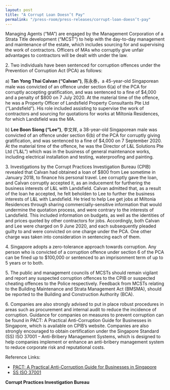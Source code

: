 ```yaml
---
layout: post
title: "A Corrupt Loan Doesn’t Pay"
permalink: "/press-room/press-releases/corrupt-loan-doesn’t-pay"
---
```

Managing Agents (“MA”) are engaged by the Management Corporation of a Strata Title development (“MCST”) to help with the day-to-day management and maintenance of the estate, which includes sourcing for and supervising the work of contractors. Officers of MAs who corruptly give unfair advantages to contractors will be dealt with under the law.

2\.       Two individuals have been sentenced for corruption offences under the Prevention of Corruption Act (PCA) as follows:

a) **Tan Yong Thai Calvan (“Calvan”)**, 陈永泰，a 45-year-old Singaporean male was convicted of an offence under section 6(a) of the PCA for corruptly accepting gratification, and was sentenced to a fine of $4,000 and a penalty of $800 on 7 July 2020. At the material time of the offence, he was a Property Officer of Landsfield Property Consultants Pte Ltd (“Landsfield”). His role included assisting to supervise the work of contractors and sourcing for quotations for works at Miltonia Residences, for which Landsfield was the MA.

b) **Lee Boon Siong (“Lee”)**, 李文祥, a 38-year-old Singaporean male was convicted of an offence under section 6(b) of the PCA for corruptly giving gratification, and was sentenced to a fine of $4,000 on 7 September 2020. At the material time of the offence, he was the Director of L&L Solutions Pte Ltd (“L&L”) which was in the business of general maintenance works, including electrical installation and testing, waterproofing and painting.

3\.      Investigations by the Corrupt Practices Investigation Bureau (CPIB) revealed that Calvan had obtained a loan of $800 from Lee sometime in January 2018, to finance his personal travel. Lee corruptly gave the loan, and Calvan corruptly accepted it, as an inducement for furthering the business interests of L&L with Landsfield. Calvan admitted that, as a result of the loan he accepted, he felt beholden to Lee to further the business interests of L&L with Landsfield. He tried to help Lee get jobs at Miltonia Residences through sharing commercially-sensitive information that would undermine the quotation process, and were contrary to the interests of Landsfield. This included information on budgets, as well as the identities of and prices quoted by other contractors for jobs.  Accordingly, both Calvan and Lee were charged on 9 June 2020, and each subsequently pleaded guilty to and were convicted on one charge under the PCA. One other charge was taken into consideration in sentencing each of them. 

4\.    Singapore adopts a zero-tolerance approach towards corruption. Any person who is convicted of a corruption offence under section 6 of the PCA can be fined up to $100,000 or sentenced to an imprisonment term of up to 5 years or to both.

5\.    The public and management councils of MCSTs should remain vigilant and report any suspected corruption offences to the CPIB or suspected cheating offences to the Police respectively. Feedback from MCSTs relating to the Building Maintenance and Strata Management Act (BMSMA), should be reported to the Building and Construction Authority (BCA).

6\.    Companies are also strongly advised to put in place robust procedures in areas such as procurement and internal audit to reduce the incidence of corruption. Guidance for companies on measures to prevent corruption can be found in PACT: A Practical Anti-Corruption Guide for Businesses in Singapore, which is available on CPIB’s website. Companies are also strongly encouraged to obtain certification under the Singapore Standard (SS) ISO 37001 – Anti-Bribery Management Systems, which is designed to help companies implement or enhance an anti-bribery management system to reduce corporate risk and reputational costs. 
 
Reference Links:
* [PACT: A Practical Anti-Corruption Guide for Businesses in Singapore](/research-room/publications/anti-corruption-guide-for-businesses/)<br>
* [SS ISO 37001](/research-room/publications/ss-iso-37001/)
 
**Corrupt Practices Investigation Bureau**
